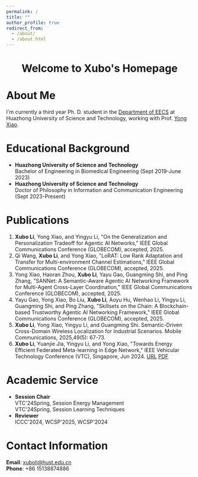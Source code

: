 ```yaml
---
permalink: /
title: ""
author_profile: true
redirect_from: 
  - /about/
  - /about.html
---
```


<div style="text-align: center;">
  <h1>Welcome to Xubo's Homepage</h1>
</div>

About Me
======
I'm currently a third year Ph. D. student in the [Department of EECS](https://ei.hust.edu.cn/) at Huazhong University of Science and Technology, working with Prof. [Yong Xiao](https://sites.google.com/site/xyong2007/home).

Educational Background
======
- <strong>Huazhong University of Science and Technology</strong><br>
  Bachelor of Engineering in Biomedical Engineering (Sept 2019-June 2023)
- <strong>Huazhong University of Science and Technology</strong><br>
  Doctor of Philosophy in Information and Communication Engineering (Sept 2023-Present)

Publications
======
1. <strong>Xubo Li</strong>, Yong Xiao, and Yingyu Li, "On the Generalization and Personalization Tradeoff for Agentic AI Networks," IEEE Global Communications Conference (GLOBECOM), accepted, 2025.
1. Qi Wang, <strong>Xubo Li</strong>, and Yong Xiao, "LoRAT: Low Rank Adaptation and Transfer for Multi-environment Channel Estimations," IEEE Global Communications Conference (GLOBECOM), accepted, 2025.
1. Yong Xiao, Haoran Zhou, <strong>Xubo Li</strong>, Yayu Gao, Guangming Shi, and Ping Zhang, "SANNet: A Semantic-Aware Agentic AI Networking Framework for Multi-Agent Cross-Layer Coordination," IEEE Global Communications Conference (GLOBECOM), accepted, 2025.
1. Yayu Gao, Yong Xiao, Bo Liu, <strong>Xubo Li</strong>, Aoyu Hu, Wenhao Li, Yingyu Li, Guangming Shi, and Ping Zhang, "Skillsets on the Chain: A Blockchain-based Trustworthy Agentic AI Networking Framework," IEEE Global Communications Conference (GLOBECOM), accepted, 2025.
1. <strong>Xubo Li</strong>, Yong Xiao, Yingyu Li, and Guangming Shi. Semantic-Driven Cross-Domain Wireless Localization for Industrial Scenarios. Mobile Communications, 2025,49(5): 67-73.
1. <strong>Xubo Li</strong>, Yuanjie Jia, Yingyu Li, and Yong Xiao, "Towards Energy Efficient Federated Meta-learning in Edge Network," IEEE Vehicular Technology Conference (VTC), Singapore, Jun 2024. [URL](https://ieeexplore.ieee.org/document/10683432) [PDF](https://ieeexplore.ieee.org/stamp/stamp.jsp?tp=&arnumber=10683432)





Academic Service
======
- <strong>Session Chair</strong><br>
  VTC'24Spring, Session Energy Management<br>
  VTC'24Spring, Session Learning Techniques
- <strong>Reviewer</strong><br>
  ICCC'2024, WCSP'2025, WCSP'2024


Contact Information
======
<strong>Email</strong>: xuboli@hust.edu.cn<br>
<strong>Phone</strong>: +86 15138874886
